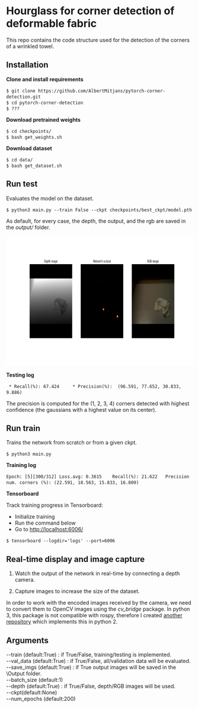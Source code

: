 # Hourglass for corner detection of deformable fabric

This repo contains the code structure used for the detection of the corners of a wrinkled towel. 

## Installation

**Clone and install requirements**  
```
$ git clone https://github.com/AlbertMitjans/pytorch-corner-detection.git
$ cd pytorch-corner-detection
$ ???
```
**Download pretrained weights**
```
$ cd checkpoints/
$ bash get_weights.sh
```
**Download dataset**
```
$ cd data/
$ bash get_dataset.sh
```  

## Run test

Evaluates the model on the dataset.

```
$ python3 main.py --train False --ckpt checkpoints/best_ckpt/model.pth
```
As default, for every case, the depth, the output, and the rgb are saved in the *output/* folder.

<p align="center">
  <img width="900" height="350" src="assets/output.png">
</p>

**Testing log**
```
 * Recall(%): 67.424	 * Precision(%):  (96.591, 77.652, 30.833, 9.886)
```

The precision is computed for the (1, 2, 3, 4) corners detected with highest confidence (the gaussians with a highest value on its center).

## Run train

Trains the network from scratch or from a given ckpt.

```
$ python3 main.py
```

**Training log**
```
Epoch: [5][300/312]	Loss.avg: 0.3615	Recall(%): 21.622	Precision num. corners (%): (22.591, 18.563, 15.833, 16.809)
```

**Tensorboard**

Track training progress in Tensorboard:
+ Initialize training
+ Run the command below
+ Go to [http://localhost:6006/](http://localhost:6006/)

```
$ tensorboard --logdir='logs' --port=6006
```


## Real-time display and image capture
1. Watch the output of the network in real-time by connecting a depth camera.

2. Capture images to increase the size of the dataset.

In order to work with the encoded images received by the camera, we need to convert them to OpenCV images using the *cv_bridge* package. In python 3, this package is not compatible with rospy, therefore I created [another repository](https://github.com/AlbertMitjans/real-time) which implements this in python 2.

## Arguments
--train (default:True) : if True/False, training/testing is implemented.  
--val_data (default:True) : if True/False, all/validation data will be evaluated.  
--save_imgs (default:True) : if True output images will be saved in the \Output folder.  
--batch_size (default:1)  
--depth (default:True) : if True/False, depth/RGB images will be used.  
--ckpt(default:None)  
--num_epochs (default:200)  


